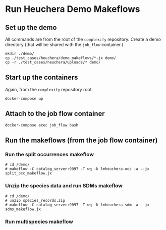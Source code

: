 # Run Heuchera Demo Makeflows

## Set up the demo

All commands are from the root of the `complexify` repository.  Create a demo directory (that will be shared with the `job_flow` container.)

```commandline
mkdir ./demo/
cp ./test_cases/heuchera/demo_makeflows/*.jx demo/
cp -r ./test_cases/heuchera/uploads/* demo/
```

## Start up the containers

Again, from the `complexify` repository root.

  ```commandline
  docker-compose up
  ```

## Attach to the job flow container

  ```commandline
  docker-compose exec job_flow bash
  ```

## Run the makeflows (from the job flow container)

### Run the split occurrences makeflow
  ```commandline
  # cd /demo/
  # makeflow -C catalog_server:9097 -T wq -N lmheuchera-occ -a --jx split_occ_makeflow.jx
  ```

### Unzip the species data and run SDMs makeflow

  ```commandline
  # cd /demo/
  # unzip species_records.zip
  # makeflow -C catalog_server:9097 -T wq -N lmheuchera-sdm -a --jx sdms_makeflow.jx
  ```

### Run multispecies makeflow
